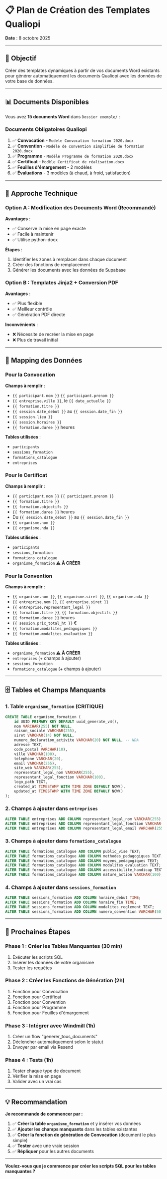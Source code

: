 # 📋 Plan de Création des Templates Qualiopi

**Date** : 8 octobre 2025

---

## 🎯 Objectif

Créer des templates dynamiques à partir de vos documents Word existants pour générer automatiquement les documents Qualiopi avec les données de votre base de données.

---

## 📊 Documents Disponibles

Vous avez **15 documents Word** dans `Dossier exemple/` :

### Documents Obligatoires Qualiopi
1. ✅ **Convocation** - `Modele Convocation formation 2020.docx`
2. ✅ **Convention** - `Modèle de convention simplifiée de formation 2020.docx`
3. ✅ **Programme** - `Modèle Programme de formation 2020.docx`
4. ✅ **Certificat** - `Modèle Certificat de réalisation.docx`
5. ✅ **Feuilles d'émargement** - 2 modèles
6. ✅ **Évaluations** - 3 modèles (à chaud, à froid, satisfaction)

---

## 🔧 Approche Technique

### Option A : Modification des Documents Word (Recommandé)

**Avantages** :
- ✅ Conserve la mise en page exacte
- ✅ Facile à maintenir
- ✅ Utilise python-docx

**Étapes** :
1. Identifier les zones à remplacer dans chaque document
2. Créer des fonctions de remplacement
3. Générer les documents avec les données de Supabase

### Option B : Templates Jinja2 + Conversion PDF

**Avantages** :
- ✅ Plus flexible
- ✅ Meilleur contrôle
- ✅ Génération PDF directe

**Inconvénients** :
- ❌ Nécessite de recréer la mise en page
- ❌ Plus de travail initial

---

## 📝 Mapping des Données

### Pour la Convocation

**Champs à remplir** :
- `{{ participant.nom }}` `{{ participant.prenom }}`
- `{{ entreprise.ville }}`, le `{{ date_actuelle }}`
- `{{ formation.titre }}`
- `{{ session.date_debut }}` au `{{ session.date_fin }}`
- `{{ session.lieu }}`
- `{{ session.horaires }}`
- `{{ formation.duree }}` heures

**Tables utilisées** :
- `participants`
- `sessions_formation`
- `formations_catalogue`
- `entreprises`

### Pour le Certificat

**Champs à remplir** :
- `{{ participant.nom }}` `{{ participant.prenom }}`
- `{{ formation.titre }}`
- `{{ formation.objectifs }}`
- `{{ formation.duree }}` heures
- Du `{{ session.date_debut }}` au `{{ session.date_fin }}`
- `{{ organisme.nom }}`
- `{{ organisme.nda }}`

**Tables utilisées** :
- `participants`
- `sessions_formation`
- `formations_catalogue`
- `organisme_formation` ⚠️ **À CRÉER**

### Pour la Convention

**Champs à remplir** :
- `{{ organisme.nom }}`, `{{ organisme.siret }}`, `{{ organisme.nda }}`
- `{{ entreprise.nom }}`, `{{ entreprise.siret }}`
- `{{ entreprise.representant_legal }}`
- `{{ formation.titre }}`, `{{ formation.objectifs }}`
- `{{ formation.duree }}` heures
- `{{ session.prix_total_ht }}` €
- `{{ formation.modalites_pedagogiques }}`
- `{{ formation.modalites_evaluation }}`

**Tables utilisées** :
- `organisme_formation` ⚠️ **À CRÉER**
- `entreprises` (+ champs à ajouter)
- `sessions_formation`
- `formations_catalogue` (+ champs à ajouter)

---

## 🗄️ Tables et Champs Manquants

### 1. Table `organisme_formation` (CRITIQUE)

```sql
CREATE TABLE organisme_formation (
    id UUID PRIMARY KEY DEFAULT uuid_generate_v4(),
    nom VARCHAR(255) NOT NULL,
    raison_sociale VARCHAR(255),
    siret VARCHAR(14) NOT NULL,
    numero_declaration_activite VARCHAR(20) NOT NULL, -- NDA
    adresse TEXT,
    code_postal VARCHAR(10),
    ville VARCHAR(100),
    telephone VARCHAR(20),
    email VARCHAR(255),
    site_web VARCHAR(255),
    representant_legal_nom VARCHAR(255),
    representant_legal_fonction VARCHAR(100),
    logo_path TEXT,
    created_at TIMESTAMP WITH TIME ZONE DEFAULT NOW(),
    updated_at TIMESTAMP WITH TIME ZONE DEFAULT NOW()
);
```

### 2. Champs à ajouter dans `entreprises`

```sql
ALTER TABLE entreprises ADD COLUMN representant_legal_nom VARCHAR(255);
ALTER TABLE entreprises ADD COLUMN representant_legal_fonction VARCHAR(100);
ALTER TABLE entreprises ADD COLUMN representant_legal_email VARCHAR(255);
```

### 3. Champs à ajouter dans `formations_catalogue`

```sql
ALTER TABLE formations_catalogue ADD COLUMN public_vise TEXT;
ALTER TABLE formations_catalogue ADD COLUMN methodes_pedagogiques TEXT;
ALTER TABLE formations_catalogue ADD COLUMN moyens_pedagogiques TEXT;
ALTER TABLE formations_catalogue ADD COLUMN modalites_evaluation TEXT;
ALTER TABLE formations_catalogue ADD COLUMN accessibilite_handicap TEXT;
ALTER TABLE formations_catalogue ADD COLUMN nature_action VARCHAR(100);
```

### 4. Champs à ajouter dans `sessions_formation`

```sql
ALTER TABLE sessions_formation ADD COLUMN horaire_debut TIME;
ALTER TABLE sessions_formation ADD COLUMN horaire_fin TIME;
ALTER TABLE sessions_formation ADD COLUMN modalites_reglement TEXT;
ALTER TABLE sessions_formation ADD COLUMN numero_convention VARCHAR(50);
```

---

## 🚀 Prochaines Étapes

### Phase 1 : Créer les Tables Manquantes (30 min)
1. Exécuter les scripts SQL
2. Insérer les données de votre organisme
3. Tester les requêtes

### Phase 2 : Créer les Fonctions de Génération (2h)
1. Fonction pour Convocation
2. Fonction pour Certificat
3. Fonction pour Convention
4. Fonction pour Programme
5. Fonction pour Feuilles d'émargement

### Phase 3 : Intégrer avec Windmill (1h)
1. Créer un flow "generer_tous_documents"
2. Déclencher automatiquement selon le statut
3. Envoyer par email via Resend

### Phase 4 : Tests (1h)
1. Tester chaque type de document
2. Vérifier la mise en page
3. Valider avec un vrai cas

---

## 💡 Recommandation

**Je recommande de commencer par :**

1. ✅ **Créer la table `organisme_formation`** et y insérer vos données
2. ✅ **Ajouter les champs manquants** dans les tables existantes
3. ✅ **Créer la fonction de génération de Convocation** (document le plus simple)
4. ✅ **Tester** avec une vraie session
5. ✅ **Répliquer** pour les autres documents

---

**Voulez-vous que je commence par créer les scripts SQL pour les tables manquantes ?**
